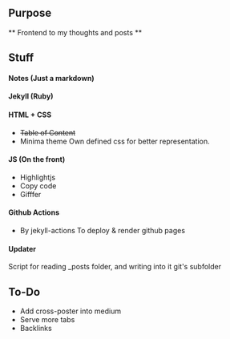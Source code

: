 
## Purpose

** Frontend to my thoughts and posts **

## Stuff

#### Notes (Just a markdown)
#### Jekyll (Ruby)
#### HTML + CSS
- <del> Table of Content </del>
- Minima theme
Own defined css for better representation.
#### JS (On the front)
- Highlightjs 
- Copy code
- Gifffer
#### Github Actions 
- By jekyll-actions
To deploy & render github pages

#### Updater 

Script for reading _posts folder, and writing into it git's subfolder  


## To-Do

- Add cross-poster into medium 
- Serve more tabs
- Backlinks
